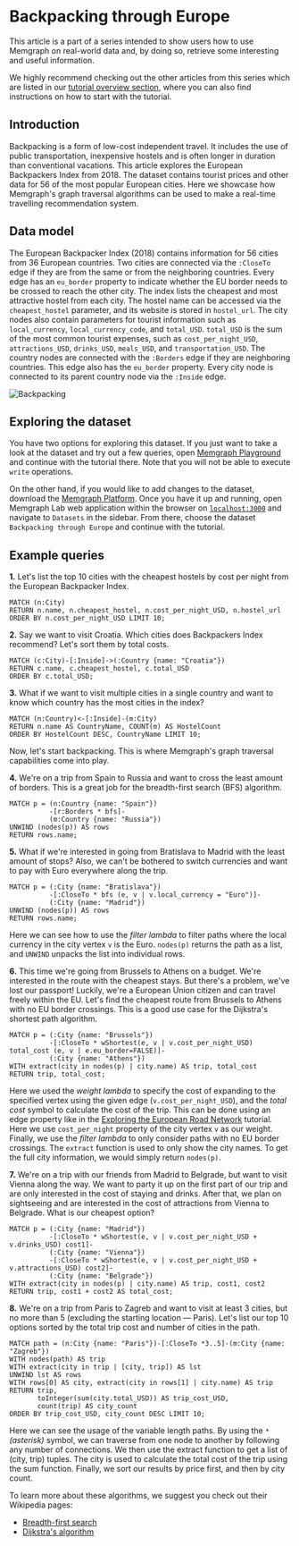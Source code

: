 # Backpacking through Europe

This article is a part of a series intended to show users how to use Memgraph on
real-world data and, by doing so, retrieve some interesting and useful
information.

We highly recommend checking out the other articles from this series which are
listed in our [tutorial overview section](/tutorials/overview.md), where you
can also find instructions on how to start with the tutorial.

## Introduction

Backpacking is a form of low-cost independent travel. It includes the use of
public transportation, inexpensive hostels and is often longer in duration than
conventional vacations. This article explores the European Backpackers Index
from 2018. The dataset contains tourist prices and other data for 56 of the most
popular European cities. Here we showcase how Memgraph's graph traversal
algorithms can be used to make a real-time travelling recommendation system.

## Data model

The European Backpacker Index (2018) contains information for 56 cities from 36
European countries. Two cities are connected via the `:CloseTo` edge if they are
from the same or from the neighboring countries. Every edge has an `eu_border`
property to indicate whether the EU border needs to be crossed to reach the
other city. The index lists the cheapest and most attractive hostel from each
city. The hostel name can be accessed via the `cheapest_hostel` parameter, and
its website is stored in `hostel_url`. The city nodes also contain parameters
for tourist information such as `local_currency`, `local_currency_code`, and
`total_USD`. `total_USD` is the sum of the most common tourist expenses, such as
`cost_per_night_USD`, `attractions_USD`, `drinks_USD`, `meals_USD`, and
`transportation_USD`. The country nodes are connected with the `:Borders` edge
if they are neighboring countries. This edge also has the `eu_border` property.
Every city node is connected to its parent country node via the `:Inside` edge.

![Backpacking](/pages/querying/exploring-datasets/backpacking-through-europe/backpacking_metagraph.png)

## Exploring the dataset

You have two options for exploring this dataset. If you just want to take a look
at the dataset and try out a few queries, open [Memgraph
Playground](https://playground.memgraph.com/sandbox/europe-backpacking) and
continue with the tutorial there. Note that you will not be able to execute
`write` operations.

On the other hand, if you would like to add changes to the dataset, download the
[Memgraph Platform](https://memgraph.com/download#memgraph-platform). Once you
have it up and running, open Memgraph Lab web application within the browser on
[`localhost:3000`](http://localhost:3000) and navigate to `Datasets` in the
sidebar. From there, choose the dataset `Backpacking through Europe` and
continue with the tutorial.

## Example queries

**1\.** Let's list the top 10 cities with the cheapest hostels by cost per night
from the European Backpacker Index.

```cypher
MATCH (n:City)
RETURN n.name, n.cheapest_hostel, n.cost_per_night_USD, n.hostel_url
ORDER BY n.cost_per_night_USD LIMIT 10;
```

**2\.** Say we want to visit Croatia. Which cities does Backpackers Index
recommend? Let's sort them by total costs.

```cypher
MATCH (c:City)-[:Inside]->(:Country {name: "Croatia"})
RETURN c.name, c.cheapest_hostel, c.total_USD
ORDER BY c.total_USD;
```

**3\.** What if we want to visit multiple cities in a single country and want to
know which country has the most cities in the index?

```cypher
MATCH (n:Country)<-[:Inside]-(m:City)
RETURN n.name AS CountryName, COUNT(m) AS HostelCount
ORDER BY HostelCount DESC, CountryName LIMIT 10;
```

Now, let's start backpacking. This is where Memgraph's graph traversal
capabilities come into play.

**4\.** We're on a trip from Spain to Russia and want to cross the least amount
of borders. This is a great job for the breadth-first search (BFS) algorithm.

```cypher
MATCH p = (n:Country {name: "Spain"})
          -[r:Borders * bfs]-
          (m:Country {name: "Russia"})
UNWIND (nodes(p)) AS rows
RETURN rows.name;
```

**5\.** What if we're interested in going from Bratislava to Madrid with the
least amount of stops? Also, we can't be bothered to switch currencies and want
to pay with Euro everywhere along the trip.

```cypher
MATCH p = (:City {name: "Bratislava"})
          -[:CloseTo * bfs (e, v | v.local_currency = "Euro")]-
          (:City {name: "Madrid"})
UNWIND (nodes(p)) AS rows
RETURN rows.name;
```

Here we can see how to use the _filter lambda_ to filter paths where the local
currency in the city vertex `v` is the Euro. `nodes(p)` returns the path as a
list, and `UNWIND` unpacks the list into individual rows.

**6\.** This time we're going from Brussels to Athens on a budget. We're
interested in the route with the cheapest stays. But there's a problem, we've
lost our passport! Luckily, we're a European Union citizen and can travel freely
within the EU. Let's find the cheapest route from Brussels to Athens with no EU
border crossings. This is a good use case for the Dijkstra's shortest path
algorithm.

```cypher
MATCH p = (:City {name: "Brussels"})
          -[:CloseTo * wShortest(e, v | v.cost_per_night_USD) total_cost (e, v | e.eu_border=FALSE)]-
          (:City {name: "Athens"})
WITH extract(city in nodes(p) | city.name) AS trip, total_cost
RETURN trip, total_cost;
```

Here we used the _weight lambda_ to specify the cost of expanding to the
specified vertex using the given edge (`v.cost_per_night_USD`), and the _total
cost_ symbol to calculate the cost of the trip. This can be done using an edge
property like in the [Exploring the European Road
Network](exploring-the-european-road-network.md) tutorial. Here we use
`cost_per_night` property of the city vertex `v` as our weight. Finally, we use
the _filter lambda_ to only consider paths with no EU border crossings. The
`extract` function is used to only show the city names. To get the full city
information, we would simply return `nodes(p)`.

**7\.** We're on a trip with our friends from Madrid to Belgrade, but want to
visit Vienna along the way. We want to party it up on the first part of our trip
and are only interested in the cost of staying and drinks. After that, we plan
on sightseeing and are interested in the cost of attractions from Vienna to
Belgrade. What is our cheapest option?

```cypher
MATCH p = (:City {name: "Madrid"})
          -[:CloseTo * wShortest(e, v | v.cost_per_night_USD + v.drinks_USD) cost1]-
          (:City {name: "Vienna"})
          -[:CloseTo * wShortest(e, v | v.cost_per_night_USD + v.attractions_USD) cost2]-
          (:City {name: "Belgrade"})
WITH extract(city in nodes(p) | city.name) AS trip, cost1, cost2
RETURN trip, cost1 + cost2 AS total_cost;
```

**8\.** We're on a trip from Paris to Zagreb and want to visit at least 3
cities, but no more than 5 (excluding the starting location &mdash; Paris).
Let's list our top 10 options sorted by the total trip cost and number of cities
in the path.

```cypher
MATCH path = (n:City {name: "Paris"})-[:CloseTo *3..5]-(m:City {name: "Zagreb"})
WITH nodes(path) AS trip
WITH extract(city in trip | [city, trip]) AS lst
UNWIND lst AS rows
WITH rows[0] AS city, extract(city in rows[1] | city.name) AS trip
RETURN trip,
       toInteger(sum(city.total_USD)) AS trip_cost_USD,
       count(trip) AS city_count
ORDER BY trip_cost_USD, city_count DESC LIMIT 10;
```

Here we can see the usage of the variable length paths. By using the `*`
_(asterisk)_ symbol, we can traverse from one node to another by following any
number of connections. We then use the extract function to get a list of (city,
trip) tuples. The city is used to calculate the total cost of the trip using the
sum function. Finally, we sort our results by price first, and then by city
count.

To learn more about these algorithms, we suggest you check out their Wikipedia
pages:

- [Breadth-first search](https://en.wikipedia.org/wiki/Breadth-first_search)
- [Dijkstra's algorithm](https://en.wikipedia.org/wiki/Dijkstra%27s_algorithm)
